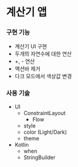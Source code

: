 # 계산기 앱

### 구현 기능
- 계산기 UI 구현
- 두개의 자연수에 대한 연산
- +, - 연산
- 액션바 제거
- 다크 모드에서 색상값 변경


### 사용 기술
- UI
    - ConstraintLayout
        - Flow
    - style
    - color (Light/Dark)
    - theme
- Kotlin
    - when
    - StringBuilder